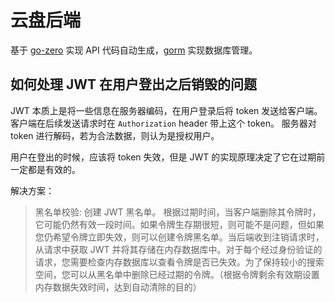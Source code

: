 # 云盘后端

基于 [go-zero](https://github.com/zeromicro/go-zero) 实现 API 代码自动生成，[gorm](https://github.com/go-gorm/gorm)
实现数据库管理。

## 如何处理 JWT 在用户登出之后销毁的问题

JWT 本质上是将一些信息在服务器编码，在用户登录后将 token 发送给客户端。客户端在后续发送请求时在 `Authorization` header 带上这个 token。
服务器对 token 进行解码，若为合法数据，则认为是授权用户。

用户在登出的时候，应该将 token 失效，但是 JWT 的实现原理决定了它在过期前一定都是有效的。

解决方案：
> 黑名单校验: 创建 JWT 黑名单。
> 根据过期时间，当客户端删除其令牌时，它可能仍然有效一段时间。如果令牌生存期很短，则可能不是问题，但如果您仍希望令牌立即失效，则可以创建令牌黑名单。当后端收到注销请求时，从请求中获取 JWT 并将其存储在内存数据库中。对于每个经过身份验证的请求，您需要检查内存数据库以查看令牌是否已失效。为了保持较小的搜索空间，您可以从黑名单中删除已经过期的令牌。（根据令牌剩余有效期设置内存数据失效时间，达到自动清除的目的）